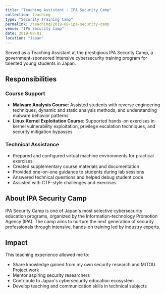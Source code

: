 ```yaml
---
title: "Teaching Assistant - IPA Security Camp"
collection: teaching
type: "Security Training Camp"
permalink: /teaching/2019-08-ipa-security-camp
venue: "IPA Security Camp"
date: 2019-08-01
location: "Japan"
---
```


Served as a Teaching Assistant at the prestigious IPA Security Camp, a government-sponsored intensive cybersecurity training program for talented young students in Japan.

## Responsibilities

### Course Support
- **Malware Analysis Course**: Assisted students with reverse engineering techniques, dynamic and static analysis methods, and understanding malware behavior patterns
- **Linux Kernel Exploitation Course**: Supported hands-on exercises in kernel vulnerability exploitation, privilege escalation techniques, and security mitigation bypasses

### Technical Assistance
- Prepared and configured virtual machine environments for practical exercises
- Created supplementary course materials and documentation
- Provided one-on-one guidance to students during lab sessions
- Answered technical questions and helped debug student code
- Assisted with CTF-style challenges and exercises

## About IPA Security Camp

IPA Security Camp is one of Japan's most selective cybersecurity education programs, organized by the Information-technology Promotion Agency (IPA). The camp aims to nurture the next generation of security professionals through intensive, hands-on training led by industry experts.

## Impact

This teaching experience allowed me to:
- Share knowledge gained from my own security research and MITOU Project work
- Mentor aspiring security researchers
- Contribute to Japan's cybersecurity education ecosystem
- Develop teaching and communication skills in technical subjects